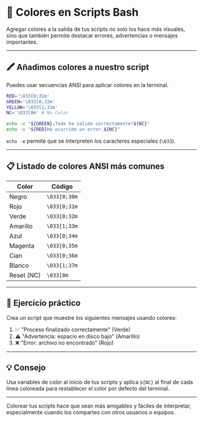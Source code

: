 
# 🎨 Colores en Scripts Bash

Agregar colores a la salida de tus scripts no solo los hace más visuales, sino que también permite destacar errores, advertencias o mensajes importantes.

---

## 🖍️ Añadimos colores a nuestro script

Puedes usar secuencias ANSI para aplicar colores en la terminal.

```bash
RED='\033[0;31m'
GREEN='\033[0;32m'
YELLOW='\033[1;33m'
NC='\033[0m' # No Color

echo -e "${GREEN}¡Todo ha salido correctamente!${NC}"
echo -e "${RED}Ha ocurrido un error.${NC}"
```

`echo -e` permite que se interpreten los caracteres especiales (`\033`).

---

## 📋 Listado de colores ANSI más comunes

| Color       | Código         |
|-------------|----------------|
| Negro       | `\033[0;30m`   |
| Rojo        | `\033[0;31m`   |
| Verde       | `\033[0;32m`   |
| Amarillo    | `\033[1;33m`   |
| Azul        | `\033[0;34m`   |
| Magenta     | `\033[0;35m`   |
| Cian        | `\033[0;36m`   |
| Blanco      | `\033[1;37m`   |
| Reset (NC)  | `\033[0m`      |

---

## 🧪 Ejercicio práctico

Crea un script que muestre los siguientes mensajes usando colores:

1. ✅ "Proceso finalizado correctamente" (Verde)
2. ⚠️ "Advertencia: espacio en disco bajo" (Amarillo)
3. ❌ "Error: archivo no encontrado" (Rojo)

---

## 💡 Consejo

Usa variables de color al inicio de tus scripts y aplica `${NC}` al final de cada línea coloreada para restablecer el color por defecto del terminal.

---

Colorear tus scripts hace que sean más amigables y fáciles de interpretar, especialmente cuando los compartes con otros usuarios o equipos.
